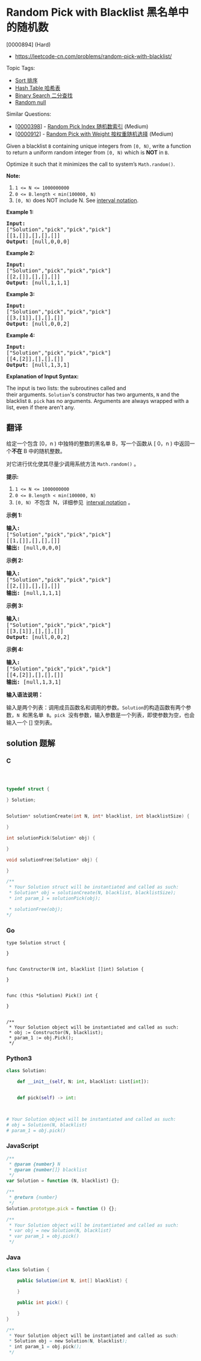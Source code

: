 # Random Pick with Blacklist 黑名单中的随机数

[0000894] (Hard)

- https://leetcode-cn.com/problems/random-pick-with-blacklist/

Topic Tags:

- [Sort 排序](https://leetcode-cn.com/tag/sort/)
- [Hash Table 哈希表](https://leetcode-cn.com/tag/hash-table/)
- [Binary Search 二分查找](https://leetcode-cn.com/tag/binary-search/)
- [Random null](https://leetcode-cn.com/tag/random/)

Similar Questions:

- [[0000398](https://leetcode-cn.com/problems/random-pick-index/)] - [Random Pick Index 随机数索引](./0000398.random-pick-index.md) (Medium)
- [[0000912](https://leetcode-cn.com/problems/random-pick-with-weight/)] - [Random Pick with Weight 按权重随机选择](./0000912.random-pick-with-weight.md) (Medium)

Given a blacklist `B` containing unique integers from `[0, N)`, write a function to return a uniform random integer from `[0, N)` which is **NOT** in `B`.

Optimize it such that it minimizes the call to system’s `Math.random()`.

**Note:**

1.  `1 <= N <= 1000000000`
2.  `0 <= B.length < min(100000, N)`
3.  `[0, N)` does NOT include N. See [interval notation](<https://en.wikipedia.org/wiki/Interval_(mathematics)>).

**Example 1:**

<pre><strong>Input: 
</strong><span id="example-input-1-1">["Solution","pick","pick","pick"]
</span><span id="example-input-1-2">[[1,[]],[],[],[]]</span>
<strong>Output: </strong><span id="example-output-1">[null,0,0,0]</span>
</pre>

**Example 2:**

<pre><strong>Input: 
</strong><span id="example-input-2-1">["Solution","pick","pick","pick"]
</span><span id="example-input-2-2">[[2,[]],[],[],[]]</span>
<strong>Output: </strong><span id="example-output-2">[null,1,1,1]</span>
</pre>

**Example 3:**

<pre><strong>Input: 
</strong><span id="example-input-3-1">["Solution","pick","pick","pick"]
</span><span id="example-input-3-2">[[3,[1]],[],[],[]]</span>
<strong>Output: </strong><span id="example-output-3">[null,0,0,2]</span>
</pre>

**Example 4:**

<pre><strong>Input: 
</strong><span id="example-input-4-1">["Solution","pick","pick","pick"]
</span><span id="example-input-4-2">[[4,[2]],[],[],[]]</span>
<strong>Output: </strong><span id="example-output-4">[null,1,3,1]</span>
</pre>

**Explanation of Input Syntax:**

The input is two lists: the subroutines called and their arguments. `Solution`'s constructor has two arguments, `N` and the blacklist `B`. `pick` has no arguments. Arguments are always wrapped with a list, even if there aren't any.

## 翻译

给定一个包含 \[0，n ) 中独特的整数的黑名单 B，写一个函数从 \[ 0，n ) 中返回一个**不在** B 中的随机整数。

对它进行优化使其尽量少调用系统方法 `Math.random()` 。

**提示:**

1.  `1 <= N <= 1000000000`
2.  `0 <= B.length < min(100000, N)`
3.  `[0, N)`  不包含  N，详细参见  [interval notation](<https://en.wikipedia.org/wiki/Interval_(mathematics)>) 。

**示例 1:**

<pre><strong>输入: 
</strong>["Solution","pick","pick","pick"]
[[1,[]],[],[],[]]
<strong>输出: </strong>[null,0,0,0]
</pre>

**示例 2:**

<pre><strong>输入: 
</strong>["Solution","pick","pick","pick"]
[[2,[]],[],[],[]]
<strong>输出: </strong>[null,1,1,1]
</pre>

**示例 3:**

<pre><strong>输入: 
</strong>["Solution","pick","pick","pick"]
[[3,[1]],[],[],[]]
<strong>Output: </strong>[null,0,0,2]
</pre>

**示例 4:**

<pre><strong>输入: 
</strong>["Solution","pick","pick","pick"]
[[4,[2]],[],[],[]]
<strong>输出: </strong>[null,1,3,1]
</pre>

**输入语法说明：**

输入是两个列表：调用成员函数名和调用的参数。`Solution`的构造函数有两个参数，`N`  和黑名单  `B`。`pick`  没有参数，输入参数是一个列表，即使参数为空，也会输入一个 \[\] 空列表。

## solution 题解

### C

```c



typedef struct {

} Solution;


Solution* solutionCreate(int N, int* blacklist, int blacklistSize) {

}

int solutionPick(Solution* obj) {

}

void solutionFree(Solution* obj) {

}

/**
 * Your Solution struct will be instantiated and called as such:
 * Solution* obj = solutionCreate(N, blacklist, blacklistSize);
 * int param_1 = solutionPick(obj);

 * solutionFree(obj);
*/
```

### Go

```golang
type Solution struct {

}


func Constructor(N int, blacklist []int) Solution {

}


func (this *Solution) Pick() int {

}


/**
 * Your Solution object will be instantiated and called as such:
 * obj := Constructor(N, blacklist);
 * param_1 := obj.Pick();
 */
```

### Python3

```python
class Solution:

    def __init__(self, N: int, blacklist: List[int]):


    def pick(self) -> int:



# Your Solution object will be instantiated and called as such:
# obj = Solution(N, blacklist)
# param_1 = obj.pick()
```

### JavaScript

```javascript
/**
 * @param {number} N
 * @param {number[]} blacklist
 */
var Solution = function (N, blacklist) {};

/**
 * @return {number}
 */
Solution.prototype.pick = function () {};

/**
 * Your Solution object will be instantiated and called as such:
 * var obj = new Solution(N, blacklist)
 * var param_1 = obj.pick()
 */
```

### Java

```java
class Solution {

    public Solution(int N, int[] blacklist) {

    }

    public int pick() {

    }
}

/**
 * Your Solution object will be instantiated and called as such:
 * Solution obj = new Solution(N, blacklist);
 * int param_1 = obj.pick();
 */
```
